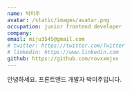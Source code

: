 ```yaml
---
name: 박미주
avatar: /static/images/avatar.png
occupation: junior frontend developer
company:
email: miju3545@gmail.com
# twitter: https://twitter.com/Twitter
# linkedin: https://www.linkedin.com
github: https://github.com/rovxxmjxx
---
```


안녕하세요. 프론트앤드 개발자 박미주입니다.
